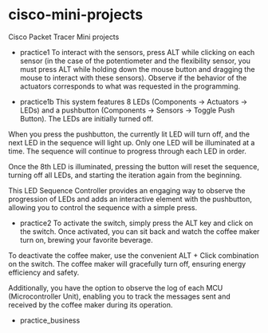# cisco-mini-projects
Cisco Packet Tracer Mini projects

- practice1
To interact with the sensors, press ALT while clicking on each sensor (in the case of the potentiometer and the flexibility sensor, you must press ALT while holding down the mouse button and dragging the mouse to interact with these sensors). Observe if the behavior of the actuators corresponds to what was requested in the programming.
  
- practice1b
This system features 8 LEDs (Components -> Actuators -> LEDs) and a pushbutton (Components -> Sensors -> Toggle Push Button). The LEDs are initially turned off.

When you press the pushbutton, the currently lit LED will turn off, and the next LED in the sequence will light up. Only one LED will be illuminated at a time. The sequence will continue to progress through each LED in order.

Once the 8th LED is illuminated, pressing the button will reset the sequence, turning off all LEDs, and starting the iteration again from the beginning.

This LED Sequence Controller provides an engaging way to observe the progression of LEDs and adds an interactive element with the pushbutton, allowing you to control the sequence with a simple press. 

- practice2
To activate the switch, simply press the ALT key and click on the switch. Once activated, you can sit back and watch the coffee maker turn on, brewing your favorite beverage.

To deactivate the coffee maker, use the convenient ALT + Click combination on the switch. The coffee maker will gracefully turn off, ensuring energy efficiency and safety.

Additionally, you have the option to observe the log of each MCU (Microcontroller Unit), enabling you to track the messages sent and received by the coffee maker during its operation. 

- practice_business

